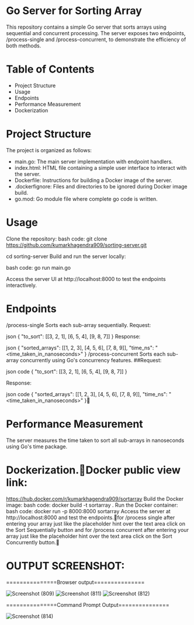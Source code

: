 # Go Server for Sorting Array

This repository contains a simple Go server that sorts arrays using sequential and concurrent processing. The server exposes two endpoints, /process-single and /process-concurrent, to demonstrate the efficiency of both methods.

# Table of Contents
* Project Structure
* Usage
* Endpoints
* Performance Measurement
* Dockerization

# Project Structure
The project is organized as follows:
* main.go: The main server implementation with endpoint handlers.
* index.html: HTML file containing a simple user interface to interact with the server.
* Dockerfile: Instructions for building a Docker image of the server.
* .dockerfignore: Files and directories to be ignored during Docker image build.
* go.mod: Go module file where complete go code is written.

# Usage
Clone the repository:
bash code:
git clone https://github.com/kumarkhagendra909/sorting-server.git

cd sorting-server
Build and run the server locally:

bash code:
go run main.go

Access the server UI at http://localhost:8000 to test the endpoints interactively.

# Endpoints
/process-single
Sorts each sub-array sequentially.
Request:

json 
{
  "to_sort": [[3, 2, 1], [6, 5, 4], [9, 8, 7]]
}
Response:

json
{
  "sorted_arrays": [[1, 2, 3], [4, 5, 6], [7, 8, 9]],
  "time_ns": "<time_taken_in_nanoseconds>"
}
/process-concurrent
Sorts each sub-array concurrently using Go's concurrency features.
##Request:

json code
{
  "to_sort": [[3, 2, 1], [6, 5, 4], [9, 8, 7]]
}

Response:

json code
{
  "sorted_arrays": [[1, 2, 3], [4, 5, 6], [7, 8, 9]],
  "time_ns": "<time_taken_in_nanoseconds>"
}

# Performance Measurement
The server measures the time taken to sort all sub-arrays in nanoseconds using Go's time package.

# Dockerization.Docker public view link:
https://hub.docker.com/r/kumarkhagendra909/sortarray
Build the Docker image:
bash code:
docker build -t sortarray .
Run the Docker container:
bash code:
docker run -p 8000:8000 sortarray
Access the server at http://localhost:8000 and test the endpoints.for /process single after entering your array just like the placeholder hint over the text area click on the Sort Sequentially button and for /process concurrent after entering your array just like the placeholder hint over the text area click on the Sort Concurrently button.

# OUTPUT SCREENSHOT:
===============Browser output===============

![Screenshot (809)](https://github.com/kumarkhagendra909/sorting-server/assets/57476268/9cc947a6-a8a8-471d-92a0-4ee97c17cd5c)
![Screenshot (811)](https://github.com/kumarkhagendra909/sorting-server/assets/57476268/68766376-ca89-40d2-a407-b7dc8f54eb45)
![Screenshot (812)](https://github.com/kumarkhagendra909/sorting-server/assets/57476268/293c4a35-0bcb-4a05-9edc-81800c6e8be5)

===============Command Prompt Output===============

![Screenshot (814)](https://github.com/kumarkhagendra909/sorting-server/assets/57476268/bdfcaaf5-5cac-42db-95d9-fa10e120eb83)

